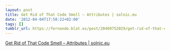 ```yaml
---
layout: post
title: Get Rid of That Code Smell – Attributes | solnic.eu
date: '2012-04-04T17:50:22+02:00'
tags: []
tumblr_url: https://fernando.blat.es/post/20469752029/get-rid-of-that-code-smell-attributes
---
```

[Get Rid of That Code Smell – Attributes | solnic.eu](http://solnic.eu/2012/04/04/get-rid-of-that-code-smell-attributes.html)  
